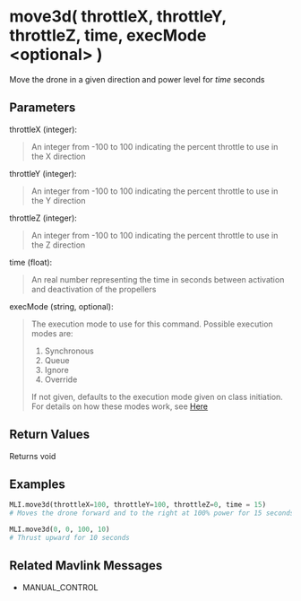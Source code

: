 # move3d( throttleX, throttleY, throttleZ, time, execMode \<optional> )

Move the drone in a given direction and power level for *time* seconds

## Parameters

throttleX (integer):  
> An integer from -100 to 100 indicating the percent throttle to use in the X direction

throttleY (integer):  
> An integer from -100 to 100 indicating the percent throttle to use in the Y direction

throttleZ (integer):  
> An integer from -100 to 100 indicating the percent throttle to use in the Z direction

time (float):  
> An real number representing the time in seconds between activation and deactivation of the propellers

execMode (string, optional):
> The execution mode to use for this command. Possible execution modes are:
>
> 1. Synchronous
> 1. Queue
> 1. Ignore
> 1. Override
>
> If not given, defaults to the execution mode given on class initiation.  
> For details on how these modes work, see [Here](../executionModes.md)

## Return Values

Returns void

## Examples

```py
MLI.move3d(throttleX=100, throttleY=100, throttleZ=0, time = 15)
# Moves the drone forward and to the right at 100% power for 15 seconds

MLI.move3d(0, 0, 100, 10)
# Thrust upward for 10 seconds
```

## Related Mavlink Messages

- MANUAL_CONTROL
